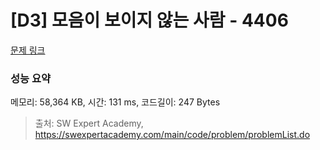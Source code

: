 # [D3] 모음이 보이지 않는 사람 - 4406 

[문제 링크](https://swexpertacademy.com/main/code/problem/problemDetail.do?contestProbId=AWNcD_66pUEDFAV8) 

### 성능 요약

메모리: 58,364 KB, 시간: 131 ms, 코드길이: 247 Bytes



> 출처: SW Expert Academy, https://swexpertacademy.com/main/code/problem/problemList.do